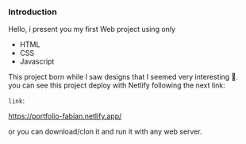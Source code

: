 <div id="test-editor">
  <div class="markdown-body editormd-preview-container editormd-preview-active" previewcontainer="true" style=""><h3 id="h3-introduction"><a name="Introduction" class="reference-link"></a><span class="header-link octicon octicon-link"></span>Introduction</h3><p>Hello, i present you my first Web project using only</p>
<ul>
<li>HTML</li><li>CSS</li><li>Javascript</li></ul>
<p>This project born while I saw designs that I seemed very interesting 🧐.<br>you can see this project deploy with Netlify following the next link:</p>

<code>link</code>: <p>https://portfolio-fabian.netlify.app/</p>

<p>or you can download/clon it and run it with any web server.</p>
</div>
</div>
